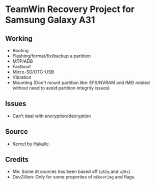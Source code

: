 # TeamWin Recovery Project for Samsung Galaxy A31

## Working
- Booting
- Flashing/format/fix/backup a partition
- MTP/ADB
- Fastboot
- Micro-SD/OTG-USB
- Vibration
- Mounting (Don't mount partition like: EFS/NVRAM and IMEI related without need to avoid partition integrity issues)

## Issues
- Can't deal with encryption/decryption

## Source
- [Kernel](https://github.com/Hakalle/android_kernel_samsung_a31) by [Hakalle](https://github.com/Hakalle).

## Credits
* Me: Some dt sources has been based off (``a52q`` and ``a20s``).
* DevZillion: Only for some properties of ``mkbootimg`` and flags.